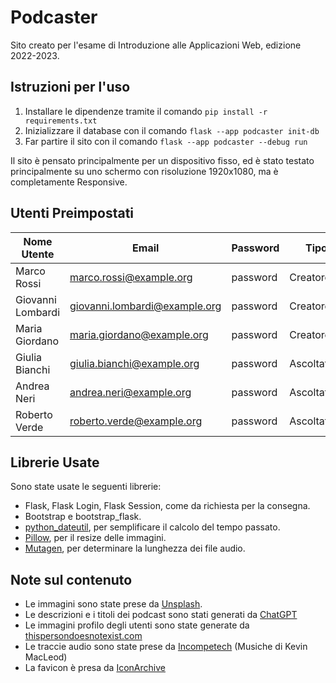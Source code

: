 # Podcaster

Sito creato per l'esame di Introduzione alle Applicazioni Web, edizione 2022-2023.

## Istruzioni per l'uso

1. Installare le dipendenze tramite il comando `pip install -r requirements.txt`
2. Inizializzare il database con il comando `flask --app podcaster init-db`
3. Far partire il sito con il comando `flask --app podcaster --debug run`

Il sito è pensato principalmente per un dispositivo fisso, ed è stato testato principalmente su uno schermo con risoluzione 1920x1080, ma è completamente Responsive.

## Utenti Preimpostati

| Nome Utente       | Email                         | Password | Tipo        |
| ----------------- | ----------------------------- | -------- | ----------- |
| Marco Rossi       | marco.rossi@example.org       | password | Creatore    |
| Giovanni Lombardi | giovanni.lombardi@example.org | password | Creatore    |
| Maria Giordano    | maria.giordano@example.org    | password | Creatore    |
| Giulia Bianchi    | giulia.bianchi@example.org    | password | Ascoltatore |
| Andrea Neri       | andrea.neri@example.org       | password | Ascoltatore |
| Roberto Verde     | roberto.verde@example.org     | password | Ascoltatore |

## Librerie Usate

Sono state usate le seguenti librerie:

- Flask, Flask Login, Flask Session, come da richiesta per la consegna.
- Bootstrap e bootstrap_flask.
- [python_dateutil](https://pypi.org/project/python-dateutil/), per semplificare il calcolo del tempo passato.
- [Pillow](https://pypi.org/project/Pillow/), per il resize delle immagini.
- [Mutagen](https://pypi.org/project/mutagen/), per determinare la lunghezza dei file audio.

## Note sul contenuto

- Le immagini sono state prese da [Unsplash](https://unsplash.com/).
- Le descrizioni e i titoli dei podcast sono stati generati da [ChatGPT](https://openai.com/blog/chatgpt/)
- Le immagini profilo degli utenti sono state generate da [thispersondoesnotexist.com](https://thispersondoesnotexist.com/)
- Le traccie audio sono state prese da [Incompetech](https://incompetech.com/music/royalty-free/music.html) (Musiche di Kevin MacLeod)
- La favicon è presa da [IconArchive](https://iconarchive.com/show/blue-election-icons-by-iconarchive/Election-Mic-Outline-icon.html)
